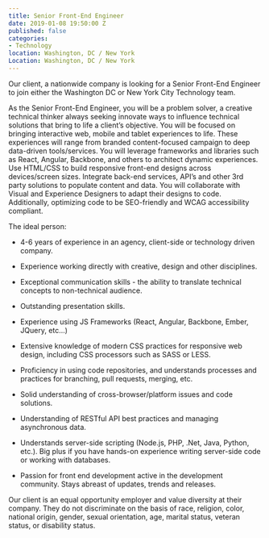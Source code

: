 ```yaml
---
title: Senior Front-End Engineer
date: 2019-01-08 19:50:00 Z
published: false
categories:
- Technology
location: Washington, DC / New York
Location: Washington, DC / New York
---
```


Our client, a nationwide company is looking for a Senior Front-End Engineer to join either the Washington DC or New York City Technology team.

As the Senior Front-End Engineer, you will be a problem solver, a creative technical thinker always seeking innovate ways to influence technical solutions that bring to life a client’s objective. You will be focused on bringing interactive web, mobile and tablet experiences to life. These experiences will range from branded content-focused campaign to deep data-driven tools/services. You will leverage frameworks and libraries such as React, Angular, Backbone, and others to architect dynamic experiences. Use HTML/CSS to build responsive front-end designs across devices/screen sizes. Integrate back-end services, API’s and other 3rd party solutions to populate content and data. You will collaborate with Visual and Experience Designers to adapt their designs to code. Additionally, optimizing code to be SEO-friendly and WCAG accessibility compliant.

The ideal person:

* 4-6 years of experience in an agency, client-side or technology driven company.

* Experience working directly with creative, design and other disciplines.

* Exceptional communication skills - the ability to translate technical concepts to non-technical audience.

* Outstanding presentation skills.

* Experience using JS Frameworks (React, Angular, Backbone, Ember, JQuery, etc…)

* Extensive knowledge of modern CSS practices for responsive web design, including CSS processors such as SASS or LESS.

* Proficiency in using code repositories, and understands processes and practices for branching, pull requests, merging, etc.

* Solid understanding of cross-browser/platform issues and code solutions.

* Understanding of RESTful API best practices and managing asynchronous data.

* Understands server-side scripting (Node.js, PHP, .Net, Java, Python, etc.). Big plus if you have hands-on experience writing server-side code or working with databases.

* Passion for front end development active in the development community. Stays abreast of updates, trends and releases.

Our client is an equal opportunity employer and value diversity at their company. They do not discriminate on the basis of race, religion, color, national origin, gender, sexual orientation, age, marital status, veteran status, or disability status.